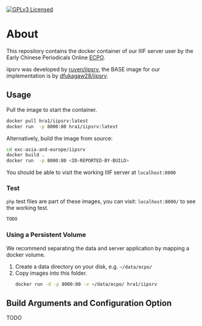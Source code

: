 [![GPLv3 Licensed](https://img.shields.io/badge/license-GPLv3-blue.svg)](https://www.gnu.org/copyleft/gpl.html)

# About
This repository contains the docker container of our IIIF server user by the Early Chinese Periodicals Online [ECPO](https://uni-heidelberg.de/ecpo/).

iipsrv was developed by [ruven/iipsrv](https://github.com/ruven/iipsrv), the BASE image for our implementation is by [dfukagaw28/iipsrv](https://github.com/dfukagaw28/iipsrv).

## Usage
Pull the image to start the container.
```bash
docker pull hra1/iipsrv:latest
docker run  -p 8000:80 hra1/iipsrv:latest
```

Alternatively, build the image from source:
```bash
cd exc-asia-and-europe/iipsrv
docker build .
docker run  -p 8000:80 <ID-REPORTED-BY-BUILD>
```

You should be able to visit the working IIIF server at `localhost:8000`

### Test

`php` test files are part of these images, you can visit: `localhost:8000/` to see the working test.

```bash
TODO
```

### Using a Persistent Volume
We recommend separating the data and server application by mapping a docker volume.
1.   Create a data directory on your disk, e.g. `~/data/ecpo/`
1.   Copy images into this folder.
     ```bash
     docker run -d -p 8000:80 -v ~/data/ecpo/ hra1/iipsrv
     ```

## Build Arguments and Configuration Option
TODO

